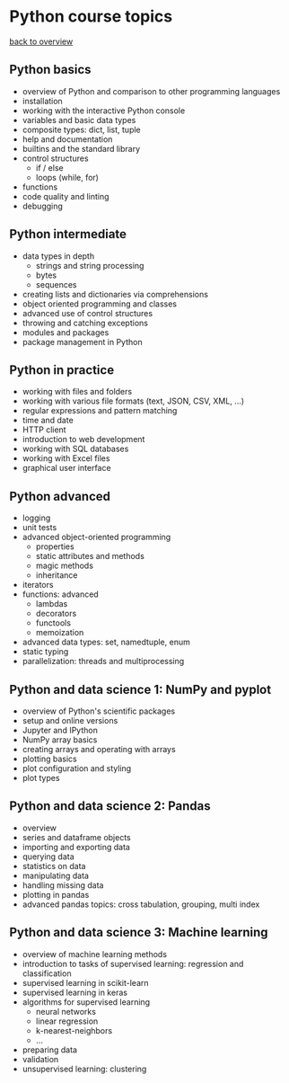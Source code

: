 # Python course topics

[back to overview](index.html)

## Python basics

- overview of Python and comparison to other programming languages
- installation
- working with the interactive Python console
- variables and basic data types
- composite types: dict, list, tuple
- help and documentation
- builtins and the standard library
- control structures
  - if / else
  - loops (while, for)
- functions
- code quality and linting
- debugging

## Python intermediate

- data types in depth
  - strings and string processing
  - bytes
  - sequences
- creating lists and dictionaries via comprehensions
- object oriented programming and classes
- advanced use of control structures
- throwing and catching exceptions
- modules and packages
- package management in Python

## Python in practice

- working with files and folders
- working with various file formats (text, JSON, CSV, XML, ...)
- regular expressions and pattern matching
- time and date
- HTTP client
- introduction to web development
- working with SQL databases
- working with Excel files
- graphical user interface

## Python advanced

- logging
- unit tests
- advanced object-oriented programming
  - properties
  - static attributes and methods
  - magic methods
  - inheritance
- iterators
- functions: advanced
  - lambdas
  - decorators
  - functools
  - memoization
- advanced data types: set, namedtuple, enum
- static typing
- parallelization: threads and multiprocessing

## Python and data science 1: NumPy and pyplot

- overview of Python's scientific packages
- setup and online versions
- Jupyter and IPython
- NumPy array basics
- creating arrays and operating with arrays
- plotting basics
- plot configuration and styling
- plot types

## Python and data science 2: Pandas

- overview
- series and dataframe objects
- importing and exporting data
- querying data
- statistics on data
- manipulating data
- handling missing data
- plotting in pandas
- advanced pandas topics: cross tabulation, grouping, multi index

## Python and data science 3: Machine learning

- overview of machine learning methods
- introduction to tasks of supervised learning: regression and classification
- supervised learning in scikit-learn
- supervised learning in keras
- algorithms for supervised learning
  - neural networks
  - linear regression
  - k-nearest-neighbors
  - ...
- preparing data
- validation
- unsupervised learning: clustering
